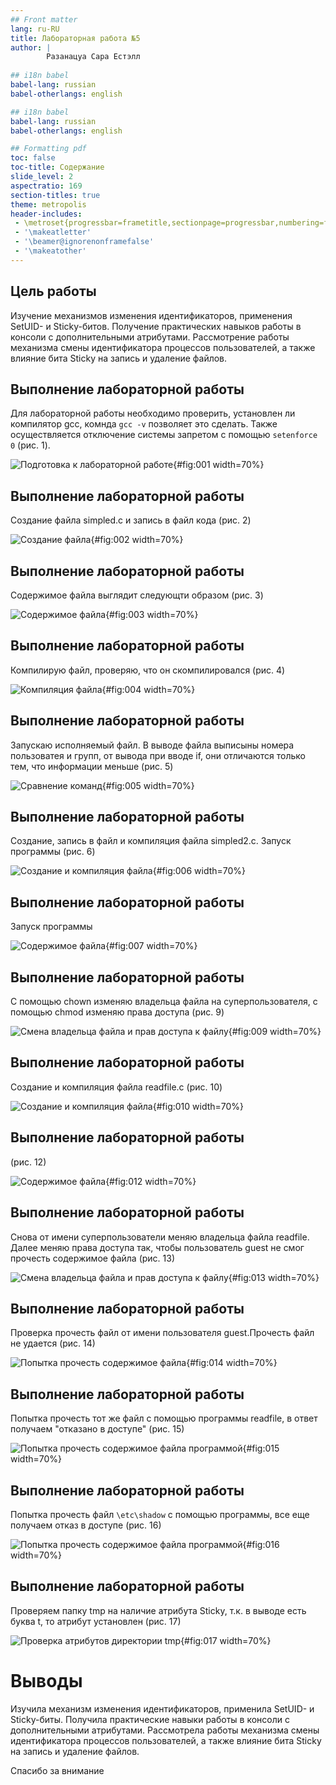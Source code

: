 ```yaml
---
## Front matter
lang: ru-RU
title: Лабораторная работа №5
author: |
        Разанацуа Сара Естэлл
        
## i18n babel
babel-lang: russian
babel-otherlangs: english

## i18n babel
babel-lang: russian
babel-otherlangs: english

## Formatting pdf
toc: false
toc-title: Содержание
slide_level: 2
aspectratio: 169
section-titles: true
theme: metropolis
header-includes:
 - \metroset{progressbar=frametitle,sectionpage=progressbar,numbering=fraction}
 - '\makeatletter'
 - '\beamer@ignorenonframefalse'
 - '\makeatother'
---
```




## Цель работы

Изучение механизмов изменения идентификаторов, применения SetUID- и Sticky-битов. Получение практических навыков работы в консоли с дополнительными атрибутами. Рассмотрение работы механизма
смены идентификатора процессов пользователей, а также влияние бита Sticky на запись и удаление файлов.


## Выполнение лабораторной работы

Для лабораторной работы необходимо проверить, установлен ли компилятор gcc, комнда `gcc -v` позволяет это сделать. Также осуществляется отключение системы запретом с помощью `setenforce 0` (рис. 1).

![Подготовка к лабораторной работе](image/1.jpg){#fig:001 width=70%}

## Выполнение лабораторной работы

Создание файла simpled.c и запись в файл кода (рис. 2)

![Создание файла](image/2.jpg){#fig:002 width=70%}


## Выполнение лабораторной работы

Cодержимое файла выглядит следующти образом (рис. 3)

![Содержимое файла](image/3.jpg){#fig:003 width=70%}


## Выполнение лабораторной работы

Компилирую файл, проверяю, что он скомпилировался (рис. 4)

![Компиляция файла](image/4.jpg){#fig:004 width=70%}


## Выполнение лабораторной работы

Запускаю исполняемый файл. В выводе файла выписыны номера пользоватея и групп, от вывода при вводе if, они отличаются только тем, что информации меньше (рис. 5)

![Сравнение команд](image/5.jpg){#fig:005 width=70%}


## Выполнение лабораторной работы

Создание, запись в файл и компиляция файла simpled2.c. Запуск программы (рис. 6)

![Создание и компиляция файла](image/6.jpg){#fig:006 width=70%}


## Выполнение лабораторной работы

Запуск программы 
 
![Содержимое файла](image/8.jpg){#fig:007 width=70%}


## Выполнение лабораторной работы

 С помощью chown изменяю владельца файла на суперпользователя, с помощью chmod изменяю права доступа (рис. 9)

![Смена владельца файла и прав доступа к файлу](image/9.jpg){#fig:009 width=70%}


## Выполнение лабораторной работы

 Создание и компиляция файла readfile.c (рис. 10)

![Создание и компиляция файла](image/10.jpg){#fig:010 width=70%}


## Выполнение лабораторной работы

(рис. 12)

![Содержимое файла](image/12.jpg){#fig:012 width=70%}


## Выполнение лабораторной работы

 Снова от имени суперпользователи меняю владельца файла readfile. Далее меняю права доступа так, чтобы пользователь guest не смог прочесть содержимое файла (рис. 13)

![Смена владельца файла и прав доступа к файлу](image/13.jpg){#fig:013 width=70%}


## Выполнение лабораторной работы

 Проверка прочесть файл от имени пользователя guest.Прочесть файл не удается (рис. 14)

![Попытка прочесть содержимое файла](image/14.jpg){#fig:014 width=70%}


## Выполнение лабораторной работы

 Попытка прочесть тот же файл с помощью программы readfile, в ответ получаем "отказано в доступе" (рис. 15)

![Попытка прочесть содержимое файла программой](image/15.jpg){#fig:015 width=70%}


## Выполнение лабораторной работы

 Попытка прочесть файл `\etc\shadow` с помощью программы, все еще получаем отказ в доступе (рис. 16)

![Попытка прочесть содержимое файла программой](image/16.jpg){#fig:016 width=70%}


## Выполнение лабораторной работы

 Проверяем папку tmp на наличие атрибута Sticky, т.к. в выводе есть буква t, то атрибут установлен (рис. 17)

![Проверка атрибутов директории tmp](image/17.jpg){#fig:017 width=70%}


# Выводы

 Изучила механизм изменения идентификаторов, применила SetUID- и Sticky-биты. Получила практические навыки работы в консоли с дополнительными атрибутами. Рассмотрела работы механизма
смены идентификатора процессов пользователей, а также влияние бита Sticky на запись и удаление файлов.


Спасибо за внимание


